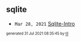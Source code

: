 ## sqlite


* <code>Mar 28, 2021</code> [Sqlite-Intro](2021-03-28T09-12-38-sqlite-intro.md)

<sup><sub>generated 31 Jul 2021 08:35:45 by <a href='https://github.com/senorprogrammer/til'>til</a></sub></sup>
